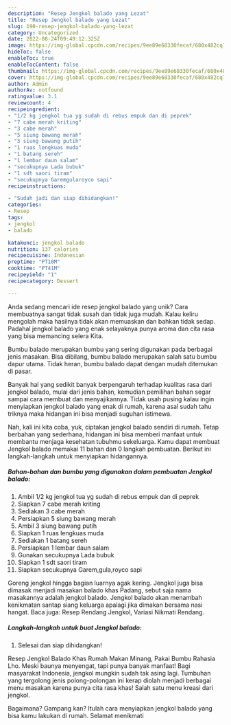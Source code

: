 ```yaml
---
description: "Resep Jengkol balado yang Lezat"
title: "Resep Jengkol balado yang Lezat"
slug: 190-resep-jengkol-balado-yang-lezat
category: Uncategorized
date: 2022-08-24T09:49:12.325Z
image: https://img-global.cpcdn.com/recipes/9ee89e68330fecaf/680x482cq70/jengkol-balado-foto-resep-utama.jpg
hideToc: false
enableToc: true
enableTocContent: false
thumbnail: https://img-global.cpcdn.com/recipes/9ee89e68330fecaf/680x482cq70/jengkol-balado-foto-resep-utama.jpg
cover: https://img-global.cpcdn.com/recipes/9ee89e68330fecaf/680x482cq70/jengkol-balado-foto-resep-utama.jpg
author: Admin
authorAv: notfound
ratingvalue: 3.1
reviewcount: 4
recipeingredient:
- "1/2 kg jengkol tua yg sudah di rebus empuk dan di peprek"
- "7 cabe merah kriting"
- "3 cabe merah"
- "5 siung bawang merah"
- "3 siung bawang putih"
- "1 ruas lengkuas muda"
- "1 batang sereh"
- "1 lembar daun salam"
- "secukupnya Lada bubuk"
- "1 sdt saori tiram"
- "secukupnya Garemgularoyco sapi"
recipeinstructions:

- "Sudah jadi dan siap dihidangkan!"
categories:
- Resep
tags:
- jengkol
- balado

katakunci: jengkol balado 
nutrition: 137 calories
recipecuisine: Indonesian
preptime: "PT10M"
cooktime: "PT41M"
recipeyield: "1"
recipecategory: Dessert

---
```





Anda sedang mencari ide resep jengkol balado yang unik? Cara membuatnya sangat tidak susah dan tidak juga mudah. Kalau keliru mengolah maka hasilnya tidak akan memuaskan dan bahkan tidak sedap. Padahal jengkol balado yang enak selayaknya punya aroma dan cita rasa yang bisa memancing selera Kita.





Bumbu balado merupakan bumbu yang sering digunakan pada berbagai jenis masakan. Bisa dibilang, bumbu balado merupakan salah satu bumbu dapur utama. Tidak heran, bumbu balado dapat dengan mudah ditemukan di pasar.

Banyak hal yang sedikit banyak berpengaruh terhadap kualitas rasa dari jengkol balado, mulai dari jenis bahan, kemudian pemilihan bahan segar sampai cara membuat dan menyajikannya. Tidak usah pusing kalau ingin menyiapkan jengkol balado yang enak di rumah, karena asal sudah tahu triknya maka hidangan ini bisa menjadi suguhan istimewa.






Nah, kali ini kita coba, yuk, ciptakan jengkol balado sendiri di rumah. Tetap berbahan yang sederhana, hidangan ini bisa memberi manfaat untuk membantu menjaga kesehatan tubuhmu sekeluarga. Kamu dapat membuat Jengkol balado memakai 11 bahan dan 0 langkah pembuatan. Berikut ini langkah-langkah untuk menyiapkan hidangannya.

<!--inarticleads1-->

##### Bahan-bahan dan bumbu yang digunakan dalam pembuatan Jengkol balado:

1. Ambil 1/2 kg jengkol tua yg sudah di rebus empuk dan di peprek
1. Siapkan 7 cabe merah kriting
1. Sediakan 3 cabe merah
1. Persiapkan 5 siung bawang merah
1. Ambil 3 siung bawang putih
1. Siapkan 1 ruas lengkuas muda
1. Sediakan 1 batang sereh
1. Persiapkan 1 lembar daun salam
1. Gunakan secukupnya Lada bubuk
1. Siapkan 1 sdt saori tiram
1. Siapkan secukupnya Garem,gula,royco sapi


Goreng jengkol hingga bagian luarnya agak kering. Jengkol juga bisa dimasak menjadi masakan balado khas Padang, sebut saja nama masakannya adalah jengkol balado. Jengkol balado akan menambah kenikmatan santap siang keluarga apalagi jika dimakan bersama nasi hangat. Baca juga: Resep Rendang Jengkol, Variasi Nikmati Rendang. 

<!--inarticleads2-->

##### Langkah-langkah untuk buat Jengkol balado:


1. Selesai dan siap dihidangkan!

Resep Jengkol Balado Khas Rumah Makan Minang, Pakai Bumbu Rahasia Lho. Meski baunya menyengat, tapi punya banyak manfaat! Bagi masyarakat Indonesia, jengkol mungkin sudah tak asing lagi. Tumbuhan yang tergolong jenis polong-polongan ini kerap diolah menjadi berbagai menu masakan karena punya cita rasa khas! Salah satu menu kreasi dari jengkol. 

Bagaimana? Gampang kan? Itulah cara menyiapkan jengkol balado yang bisa kamu lakukan di rumah. Selamat menikmati
